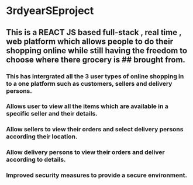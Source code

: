 # 3rdyearSEproject
## This is a REACT JS based full-stack , real time , web platform which allows people to do their shopping online while still having the freedom to choose where there grocery is ## brought from. 
### This has intergrated all the 3 user types of online shopping in to a one platform such as customers, sellers and delivery persons. 
### Allows user to view all the items which are available in a specific seller and their details. 
### Allow sellers to view their orders and select delivery persons according their location.
### Allow delivery persons to view their orders and deliver according to details. 
### Improved security measures to provide a secure environment.
